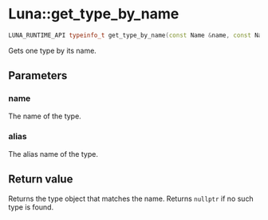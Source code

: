 # Luna::get_type_by_name

```c++
LUNA_RUNTIME_API typeinfo_t get_type_by_name(const Name &name, const Name &alias=Name())
```

Gets one type by its name. 



## Parameters
### name
The name of the type. 

### alias
The alias name of the type. 

## Return value
Returns the type object that matches the name. Returns `nullptr` if no such type is found. 

